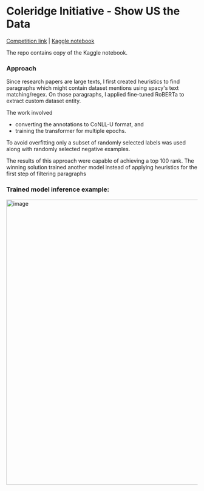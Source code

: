 # Coleridge Initiative - Show US the Data
[Competition link](https://www.kaggle.com/code/shivammiglani/spacy-3-0-transformer-custom-ner/data) | [Kaggle notebook](https://www.kaggle.com/code/shivammiglani/spacy-3-0-transformer-custom-ner)

The repo contains copy of the Kaggle notebook.

### Approach
Since research papers are large texts, I first created heuristics to find paragraphs which might contain dataset mentions using spacy's text matching/regex. On those paragraphs, I applied fine-tuned RoBERTa to extract custom dataset entity. 

The work involved 

- converting the annotations to CoNLL-U format, and 
- training the transformer for multiple epochs. 

To avoid overfitting only a subset of randomly selected labels was used along with randomly selected negative examples. 

The results of this approach were capable of achieving a top 100 rank. The winning solution trained another model instead of applying heuristics for the first step of filtering paragraphs

### Trained model inference example:

<img width="752" alt="image" src="https://user-images.githubusercontent.com/13565604/196010267-e6b8f69c-8a82-40ba-b6bf-621557d67be4.png">

